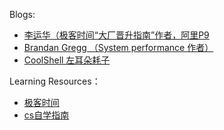 Blogs:
- [李运华（极客时间“大厂晋升指南”作者，阿里P9](https://blog.csdn.net/yunhua_lee)
- [Brandan Gregg （System performance 作者）](https://www.brendangregg.com/blog/)
- [CoolShell 左耳朵耗子](https://coolshell.cn/)


Learning Resources：
- [极客时间](https://time.geekbang.org/)
- [cs自学指南](https://csdiy.wiki)
